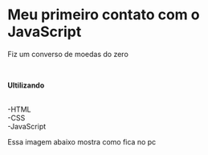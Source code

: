 <h1>Meu primeiro contato com o JavaScript</h1>
<P>Fiz um converso de moedas do zero</P>
<br>
<p><b>Ultilizando</b></p>
<br>
-HTML
<br>
-CSS
<br>
-JavaScript
<p>Essa imagem abaixo mostra como fica no pc</p>
